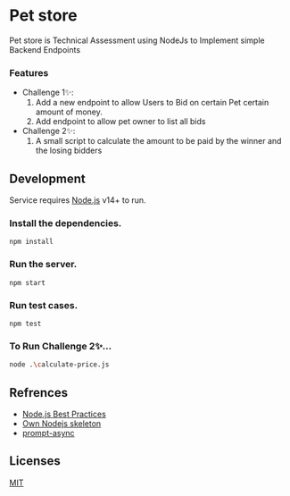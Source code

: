 # Pet store 

Pet store is Technical Assessment using NodeJs to Implement simple Backend Endpoints 

### Features
- Challenge 1✨:
    1. Add a new endpoint to allow Users to Bid on certain Pet certain amount of money.
   2. Add endpoint to allow pet owner to list all bids
- Challenge 2✨:
    1. A small script to calculate the amount to be paid by the winner and the losing bidders


## Development

Service requires [Node.js](https://nodejs.org/) v14+ to run.

### Install the dependencies.

```
npm install
```

### Run the server.

```
npm start
```

### Run test cases.

```
npm test
```

### To Run Challenge 2✨...

```sh
node .\calculate-price.js
```

## Refrences 
- [Node.js Best Practices
](https://github.com/goldbergyoni/nodebestpractices)
- [Own Nodejs skeleton](https://github.com/mohamedlotfe/node-api-skeleton)
- [prompt-async
](https://www.npmjs.com/package/prompt-async)




## Licenses
[MIT](https://choosealicense.com/licenses/mit/)